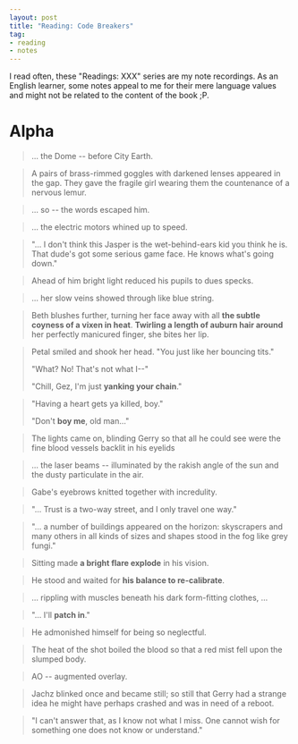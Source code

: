 ```yaml
---
layout: post
title: "Reading: Code Breakers"
tag:
- reading
- notes
---
```


I read often, these "Readings: XXX" series are my note recordings. As an English learner, some notes appeal to me for their mere language values and might not be related to the content of the book ;P.


Alpha
=====

> ... the Dome -- before City Earth.


> A pairs of brass-rimmed goggles with darkened lenses appeared in the gap. They gave the fragile girl wearing them the countenance of a nervous lemur.


> ... so -- the words escaped him.


> ... the electric motors whined up to speed.


> "... I don't think this Jasper is the wet-behind-ears kid you think he is. That dude's got some serious game face. He knows what's going down."


> Ahead of him bright light reduced his pupils to dues specks.


> ... her slow veins showed through like blue string.


> Beth blushes further, turning her face away with all **the subtle coyness of a vixen in heat**. **Twirling a length of auburn hair around** her perfectly manicured finger, she bites her lip.


> Petal smiled and shook her head. "You just like her bouncing tits."
>
> "What? No! That's not what I--"
>
> "Chill, Gez, I'm just **yanking your chain**."


> "Having a heart gets ya killed, boy."
>
> "Don't **boy me**, old man..."


> The lights came on, blinding Gerry so that all he could see were the fine blood vessels backlit in his eyelids


> ... the laser beams -- illuminated by the rakish angle of the sun and the dusty particulate in the air.


> Gabe's eyebrows knitted together with incredulity.


> "... Trust is a two-way street, and I only travel one way."


> "... a number of buildings appeared on the horizon: skyscrapers and many others in all kinds of sizes and shapes stood in the fog like grey fungi."


> Sitting made **a bright flare explode** in his vision.


> He stood and waited for **his balance to re-calibrate**.


> ... rippling with muscles beneath his dark form-fitting clothes, ...


> "... I'll **patch in**."


> He admonished himself for being so neglectful.


> The heat of the shot boiled the blood so that a red mist fell upon the slumped body.


> AO -- augmented overlay.


> Jachz blinked once and became still; so still that Gerry had a strange idea he might have perhaps crashed and was in need of a reboot.


> "I can't answer that, as I know not what I miss. One cannot wish for something one does not know or understand."
